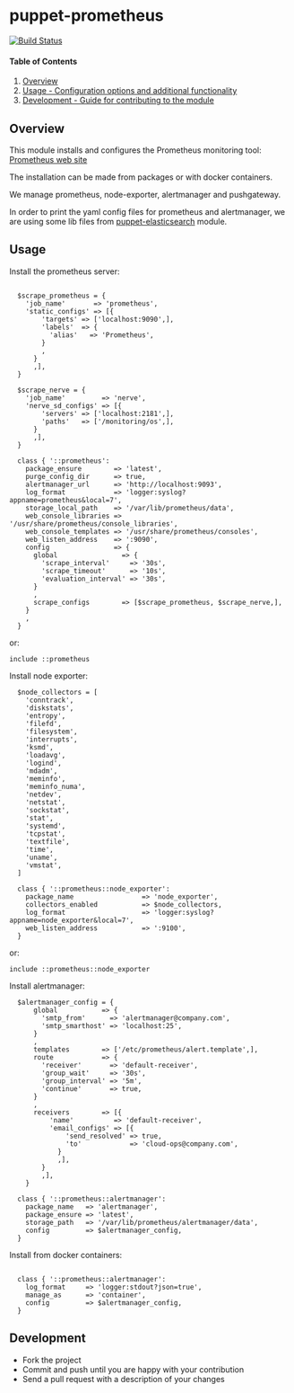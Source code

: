 # puppet-prometheus
[![Build Status](https://travis-ci.org/cristifalcas/puppet-prometheus.png?branch=master)](https://travis-ci.org/cristifalcas/puppet-prometheus)

#### Table of Contents

1. [Overview](#overview)
2. [Usage - Configuration options and additional functionality](#usage)
3. [Development - Guide for contributing to the module](#development)


## Overview

This module installs and configures the Prometheus monitoring tool: [Prometheus web site](https://prometheus.io/docs/introduction/overview/)

The installation can be made from packages or with docker containers.

We manage prometheus, node-exporter, alertmanager and pushgateway.

In order to print the yaml config files for prometheus and alertmanager, we are using
some lib files from [puppet-elasticsearch](https://github.com/elastic/puppet-elasticsearch) module.


## Usage

Install the prometheus server:

```puppet

  $scrape_prometheus = {
    'job_name'       => 'prometheus',
    'static_configs' => [{
        'targets' => ['localhost:9090',],
        'labels'  => {
          'alias'   => 'Prometheus',
        }
        ,
      }
      ,],
  }

  $scrape_nerve = {
    'job_name'         => 'nerve',
    'nerve_sd_configs' => [{
        'servers' => ['localhost:2181',],
        'paths'   => ['/monitoring/os',],
      }
      ,],
  }

  class { '::prometheus':
    package_ensure        => 'latest',
    purge_config_dir      => true,
    alertmanager_url      => 'http://localhost:9093',
    log_format            => 'logger:syslog?appname=prometheus&local=7',
    storage_local_path    => '/var/lib/prometheus/data',
    web_console_libraries => '/usr/share/prometheus/console_libraries',
    web_console_templates => '/usr/share/prometheus/consoles',
    web_listen_address    => ':9090',
    config                => {
      global                => {
        'scrape_interval'     => '30s',
        'scrape_timeout'      => '10s',
        'evaluation_interval' => '30s',
      }
      ,
      scrape_configs        => [$scrape_prometheus, $scrape_nerve,],
    }
    ,
  }
```

or:
```puppet
include ::prometheus
```

Install node exporter:

```puppet
  $node_collectors = [
    'conntrack',
    'diskstats',
    'entropy',
    'filefd',
    'filesystem',
    'interrupts',
    'ksmd',
    'loadavg',
    'logind',
    'mdadm',
    'meminfo',
    'meminfo_numa',
    'netdev',
    'netstat',
    'sockstat',
    'stat',
    'systemd',
    'tcpstat',
    'textfile',
    'time',
    'uname',
    'vmstat',
  ]

  class { '::prometheus::node_exporter':
    package_name                 => 'node_exporter',
    collectors_enabled           => $node_collectors,
    log_format                   => 'logger:syslog?appname=node_exporter&local=7',
    web_listen_address           => ':9100',
  }
```

or:

```puppet
include ::prometheus::node_exporter
```

Install alertmanager:

```puppet
  $alertmanager_config = {
      global           => {
        'smtp_from'      => 'alertmanager@company.com',
        'smtp_smarthost' => 'localhost:25',
      }
      ,
      templates        => ['/etc/prometheus/alert.template',],
      route            => {
        'receiver'       => 'default-receiver',
        'group_wait'     => '30s',
        'group_interval' => '5m',
        'continue'       => true,
      }
      ,
      receivers        => [{
          'name'          => 'default-receiver',
          'email_configs' => [{
              'send_resolved' => true,
              'to'            => 'cloud-ops@company.com',
            }
            ,],
        }
        ,],
    }

  class { '::prometheus::alertmanager':
    package_name   => 'alertmanager',
    package_ensure => 'latest',
    storage_path   => '/var/lib/prometheus/alertmanager/data',
    config         => $alertmanager_config,
  }
```

Install from docker containers:

```puppet

  class { '::prometheus::alertmanager':
    log_format     => 'logger:stdout?json=true',
    manage_as      => 'container',
    config         => $alertmanager_config,
  }
```

## Development

* Fork the project
* Commit and push until you are happy with your contribution
* Send a pull request with a description of your changes

